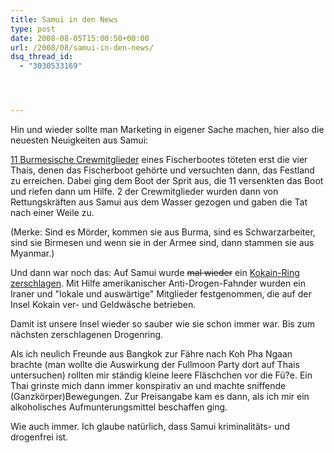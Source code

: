 ```yaml
---
title: Samui in den News
type: post
date: 2008-08-05T15:00:50+00:00
url: /2008/08/samui-in-den-news/
dsq_thread_id:
  - "3030533169"




---
```

Hin und wieder sollte man Marketing in eigener Sache machen, hier also die neuesten Neuigkeiten aus Samui:

[11 Burmesische Crewmitglieder][1] eines Fischerbootes töteten erst die vier Thais, denen das Fischerboot gehörte und versuchten dann, das Festland zu erreichen. Dabei ging dem Boot der Sprit aus, die 11 versenkten das Boot und riefen dann um Hilfe. 2 der Crewmitglieder wurden dann von Rettungskräften aus Samui aus dem Wasser gezogen und gaben die Tat nach einer Weile zu.

(Merke: Sind es Mörder, kommen sie aus Burma, sind es Schwarzarbeiter, sind sie Birmesen und wenn sie in der Armee sind, dann stammen sie aus Myanmar.)

Und dann war noch das: Auf Samui wurde <del>mal wieder</del> ein [Kokain-Ring zerschlagen][2]. Mit Hilfe amerikanischer Anti-Drogen-Fahnder wurden ein Iraner und "lokale und auswärtige" Mitglieder festgenommen, die auf der Insel Kokain ver- und Geldwäsche betrieben.

Damit ist unsere Insel wieder so sauber wie sie schon immer war. Bis zum nächsten zerschlagenen Drogenring.

Als ich neulich Freunde aus Bangkok zur Fähre nach Koh Pha Ngaan brachte (man wollte die Auswirkung der Fullmoon Party dort auf Thais untersuchen) rollten mir ständig kleine leere Fläschchen vor die Fü?e. Ein Thai grinste mich dann immer konspirativ an und machte sniffende (Ganzkörper)Bewegungen. Zur Preisangabe kam es dann, als ich mir ein alkoholisches Aufmunterungsmittel beschaffen ging.

Wie auch immer. Ich glaube natürlich, dass Samui kriminalitäts- und drogenfrei ist.

 [1]: http://www.bangkokpost.com/270708_News/27Jul2008_news005.php
 [2]: http://www.nationmultimedia.com/2008/08/03/national/national_30079618.php
